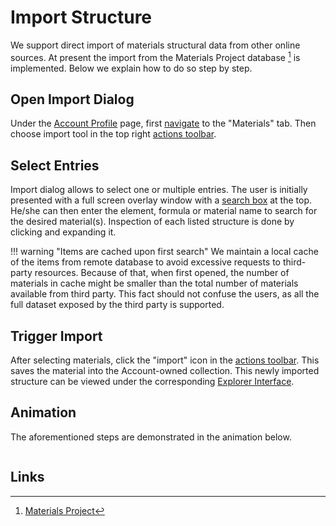 # Import Structure

We support direct import of materials structural data from other online sources. At present the import from the Materials Project database [^1] is implemented. Below we explain how to do so step by step.

## Open Import Dialog

Under the [Account Profile](../../accounts/ui/profile-page.md) page, first [navigate](../../ui/specific/tabs-navigator.md) to the "Materials" tab. Then choose import tool <i class="zmdi zmdi-cloud-upload zmdi-hc-border"></i> in the top right [actions toolbar](../../entities-general/ui/explorer.md#actions-toolbar).

## Select Entries

Import dialog allows to select one or multiple entries. The user is initially presented with a full screen overlay window with a [search box](../../entities-general/actions/search.md) at the top. He/she can then enter the element, formula or material name to search for the desired material(s). Inspection of each listed structure is done by clicking and expanding it.

!!! warning "Items are cached upon first search"
    We maintain a local cache of the items from remote database to avoid excessive requests to third-party resources. Because of that, when first opened, the number of materials in cache might be smaller than the total number of materials available from third party. This fact should not confuse the users, as all the full dataset exposed by the third party is supported. 

## Trigger Import

After selecting materials, click the "import" icon <i class="zmdi zmdi-cloud-upload zmdi-hc-border"></i> in the [actions toolbar](../../entities-general/ui/explorer.md#actions-toolbar). This saves the material into the Account-owned collection. This newly imported structure can be viewed under the corresponding [Explorer Interface](../../entities-general/ui/explorer.md). 

## Animation

The aforementioned steps are demonstrated in the animation below.

<img data-gifffer="/images/ImportMaterialsProjectMaterial.gif" />

## Links

[^1]: [Materials Project](https://materialsproject.org/)
